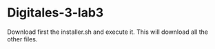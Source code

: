 # Digitales-3-lab3
Download first the installer.sh and execute it.
This will download all the other files.

